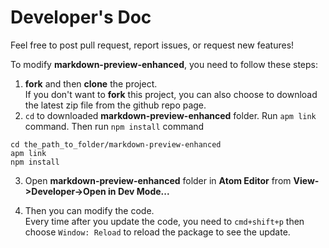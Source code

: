# Developer's Doc
Feel free to post pull request, report issues, or request new features!


To modify **markdown-preview-enhanced**, you need to follow these steps:  
1. **fork** and then **clone** the project.    
If you don't want to **fork** this project, you can also choose to download the latest zip file from the github repo page.     
2. `cd` to downloaded **markdown-preview-enhanced** folder. Run `apm link` command. Then run `npm install` command  
  ```shell
  cd the_path_to_folder/markdown-preview-enhanced
  apm link
  npm install
  ```
3. Open **markdown-preview-enhanced** folder in **Atom Editor** from **View->Developer->Open in Dev Mode...**  

4. Then you can modify the code.  
Every time after you update the code, you need to `cmd+shift+p` then choose `Window: Reload` to reload the package to see the update.
